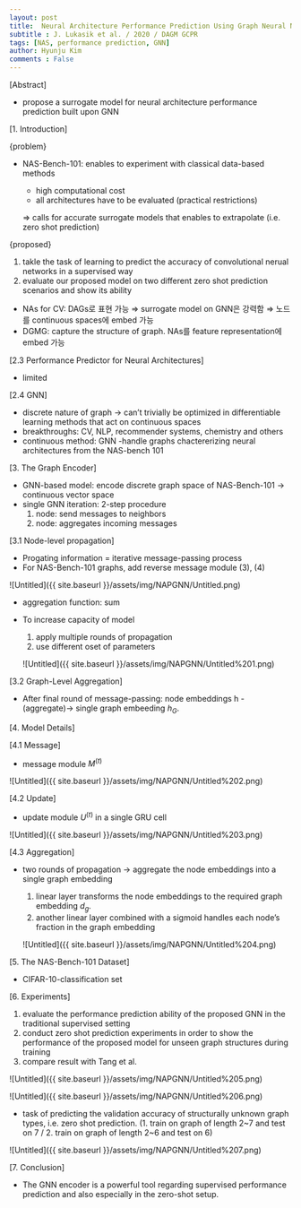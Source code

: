 ```yaml
---
layout: post
title:  Neural Architecture Performance Prediction Using Graph Neural Networks
subtitle : J. Lukasik et al. / 2020 / DAGM GCPR
tags: [NAS, performance prediction, GNN]
author: Hyunju Kim
comments : False
---
```



[Abstract]

- propose a surrogate model for neural architecture performance prediction built upon GNN

[1. Introduction]

 {problem}

- NAS-Bench-101: enables to experiment with classical data-based methods
    - high computational cost
    - all architectures have to be evaluated (practical restrictions)
    
    ⇒ calls for accurate surrogate models that enables to extrapolate (i.e. zero shot prediction)
    

{proposed}

1. takle the task of learning to predict the accuracy of convolutional nerual networks in a supervised way
2. evaluate our proposed model on two different zero shot prediction scenarios and show its ability

- NAs for CV: DAGs로 표현 가능 ⇒ surrogate model on GNN은 강력함 ⇒ 노드를 continuous spaces에 embed 가능
- DGMG: capture the structure of graph. NAs를 feature representation에 embed 가능

[2.3 Performance Predictor for Neural Architectures]

- limited

[2.4 GNN]

- discrete nature of graph → can’t trivially be optimized in differentiable learning methods that act on continuous spaces
- breakthroughs: CV, NLP, recommender systems, chemistry and others
- continuous method: GNN -handle graphs chactererizing neural architectures from the NAS-bench 101

[3. The Graph Encoder]

- GNN-based model: encode discrete graph space of NAS-Bench-101 → continuous vector space
- single GNN iteration:  2-step procedure
    1. node: send messages to neighbors
    2. node: aggregates incoming messages
    

[3.1 Node-level propagation]

- Progating information = iterative message-passing process
- For NAS-Bench-101 graphs, add reverse message module (3), (4)

![Untitled]({{ site.baseurl }}/assets/img/NAPGNN/Untitled.png)

- aggregation function: sum
- To increase capacity of model
    1. apply multiple rounds of propagation
    2. use different oset of parameters
    
    ![Untitled]({{ site.baseurl }}/assets/img/NAPGNN/Untitled%201.png)
    

[3.2 Graph-Level Aggregation]

- After final round of message-passing: node embeddings h -(aggregate)→ single graph embeeding $h_G$.

[4. Model Details]

[4.1 Message]

- message module $M^{(t)}$

![Untitled]({{ site.baseurl }}/assets/img/NAPGNN/Untitled%202.png)

[4.2 Update]

- update module $U^{(t)}$ in a single GRU cell

![Untitled]({{ site.baseurl }}/assets/img/NAPGNN/Untitled%203.png)

[4.3 Aggregation]

- two rounds of propagation → aggregate the node embeddings into a single graph embedding
    1. linear layer transforms the node embeddings to the required graph embedding $d_g$.
    2. another linear layer combined with a sigmoid handles each node’s fraction in the graph embedding
    
    ![Untitled]({{ site.baseurl }}/assets/img/NAPGNN/Untitled%204.png)
    

[5. The NAS-Bench-101 Dataset]

- CIFAR-10-classification set

[6. Experiments]

1. evaluate the performance prediction ability of the proposed GNN in the traditional supervised setting
2. conduct zero shot prediction experiments in order to show the performance of the proposed model for unseen graph structures during training
3. compare result with Tang et al.

![Untitled]({{ site.baseurl }}/assets/img/NAPGNN/Untitled%205.png)

![Untitled]({{ site.baseurl }}/assets/img/NAPGNN/Untitled%206.png)

- task of predicting the validation accuracy of structurally unknown graph types, i.e. zero shot prediction. (1. train on graph of length 2~7 and test on 7 / 2. train on graph of length 2~6 and test on 6)

![Untitled]({{ site.baseurl }}/assets/img/NAPGNN/Untitled%207.png)

[7. Conclusion]

- The GNN encoder is a powerful tool regarding supervised performance prediction and also especially in the zero-shot setup.